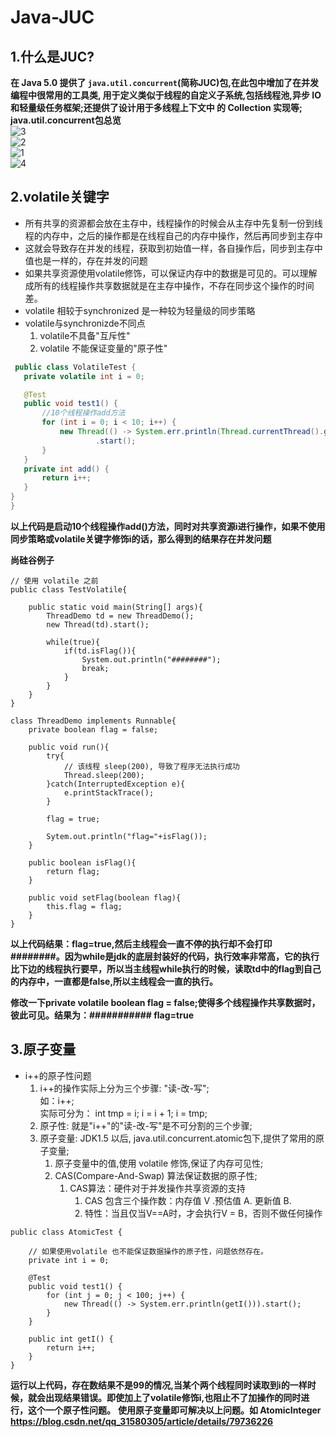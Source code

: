 # Java-JUC  
## 1.什么是JUC?  
**在 Java 5.0 提供了 `java.util.concurrent`(简称JUC)包,在此包中增加了在并发编程中很常用的工具类,
用于定义类似于线程的自定义子系统,包括线程池,异步 IO 和轻量级任务框架;还提供了设计用于多线程上下文中
的 Collection 实现等;**  
**java.util.concurrent包总览**  
![3](https://github.com/chenkuifang/java-juc/blob/master/3.png)  
![2](https://github.com/chenkuifang/java-juc/blob/master/22.png)  
![1](https://github.com/chenkuifang/java-juc/blob/master/1.png)  
![4](https://github.com/chenkuifang/java-juc/blob/master/4.png)  
## 2.volatile关键字   
- 所有共享的资源都会放在主存中，线程操作的时候会从主存中先复制一份到线程的内存中，之后的操作都是在线程自己的内存中操作，然后再同步到主存中
- 这就会导致存在并发的线程，获取到初始值一样，各自操作后，同步到主存中值也是一样的，存在并发的问题
- 如果共享资源使用volatile修饰，可以保证内存中的数据是可见的。可以理解成所有的线程操作共享数据就是在主存中操作，不存在同步这个操作的时间差。
- volatile 相较于synchronized 是一种较为轻量级的同步策略
- volatile与synchronizde不同点
  1. volatile不具备"互斥性"
  2. volatile 不能保证变量的"原子性"  
 ``` java
  public class VolatileTest {
    private volatile int i = 0;

    @Test
    public void test1() {
        //10个线程操作add方法
        for (int i = 0; i < 10; i++) {
            new Thread(() -> System.err.println(Thread.currentThread().getName() + ":" + add()))
                    .start();
        }
    }
    private int add() {
        return i++;
    }
 }
}
```  
**以上代码是启动10个线程操作add()方法，同时对共享资源i进行操作，如果不使用同步策略或volatile关键字修饰i的话，那么得到的结果存在并发问题**  

**尚硅谷例子**  
```
// 使用 volatile 之前
public class TestVolatile{
 
    public static void main(String[] args){
        ThreadDemo td = new ThreadDemo();
        new Thread(td).start();
 
        while(true){
            if(td.isFlag()){
                System.out.println("########");
                break;
            }
        }
    }
}
 
class ThreadDemo implements Runnable{
    private boolean flag = false;
 
    public void run(){
        try{
            // 该线程 sleep(200), 导致了程序无法执行成功
            Thread.sleep(200);
        }catch(InterruptedException e){
            e.printStackTrace();
        }
 
        flag = true;
 
        Sytem.out.println("flag="+isFlag());
    }
 
    public boolean isFlag(){
        return flag;
    }
 
    public void setFlag(boolean flag){
        this.flag = flag;
    }
}
```
**以上代码结果：flag=true,然后主线程会一直不停的执行却不会打印########。因为while是jdk的底层封装好的代码，执行效率非常高，它的执行比下边的线程执行要早，所以当主线程while执行的时候，读取td中的flag到自己的内存中，一直都是false,所以主线程会一直的执行。**  

**修改一下private volatile boolean flag = false;使得多个线程操作共享数据时，彼此可见。结果为：########### flag=true**  
## 3.原子变量  
- i++的原子性问题
    1. i++的操作实际上分为三个步骤: "读-改-写";  
    如：i++;   
    实际可分为： int tmp = i; i = i + 1; i = tmp;
    2. 原子性: 就是"i++"的"读-改-写"是不可分割的三个步骤;
    3. 原子变量: JDK1.5 以后, java.util.concurrent.atomic包下,提供了常用的原子变量;
         1. 原子变量中的值,使用 volatile 修饰,保证了内存可见性;
         2. CAS(Compare-And-Swap) 算法保证数据的原子性;
            1. CAS算法：硬件对于并发操作共享资源的支持
               1. CAS 包含三个操作数：内存值 V .预估值 A. 更新值 B.
               2. 特性：当且仅当V==A时，才会执行V = B，否则不做任何操作
```               
public class AtomicTest {

    // 如果使用volatile 也不能保证数据操作的原子性，问题依然存在。
    private int i = 0;

    @Test
    public void test1() {
        for (int j = 0; j < 100; j++) {
            new Thread(() -> System.err.println(getI())).start();
        }
    }

    public int getI() {
        return i++;
    }
}
``` 
**运行以上代码，存在数结果不是99的情况,当某个两个线程同时读取到i的一样时候，就会出现结果错误。即使加上了volatile修饰i,也阻止不了加操作的同时进行，这个一个原子性问题。**
**使用原子变量即可解决以上问题。如 AtomicInteger**
**https://blog.csdn.net/qq_31580305/article/details/79736226**


